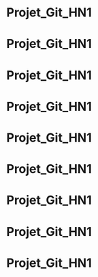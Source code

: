 # Projet_Git_HN1
# Projet_Git_HN1
# Projet_Git_HN1
# Projet_Git_HN1
# Projet_Git_HN1
# Projet_Git_HN1
# Projet_Git_HN1
# Projet_Git_HN1
# Projet_Git_HN1
